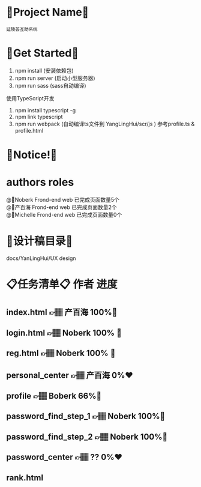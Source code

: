 # 💎Project Name💎
    延陵荟互助系统

# 💎Get Started💎
1) npm install (安装依赖包)
2) npm run server (启动小型服务器)
3) npm run sass  (sass自动编译)

使用TypeScript开发
1) npm install typescript -g 
2) npm link typescript
3) npm run webpack (自动编译ts文件到  YangLingHui/scr/js ) 参考profile.ts & profile.html


# 💎Notice!💎


# authors                  roles
@🍍Noberk         Frond-end web   已完成页面数量5个<Br/>
@🥇产百海          Frond-end web     已完成页面数量2个<Br/>
@🏅Michelle       Frond-end web     已完成页面数量0个
                                                                    
# 💎设计稿目录💎
docs/YanLingHui/UX design

# 📋任务清单📋                            作者                                        进度
## index.html                              👉🏽  产百海           100%💚
## login.html                               👉🏽  Noberk        100% 💚 
## reg.html                                   👉🏽  Noberk         100% 💚        
## personal_center                        👉🏽  产百海            0%❤️
## profile                                       👉🏽  Boberk           66%💛️ 
## password_find_step_1             👉🏽  Noberk           100%💚   
## password_find_step_2            👉🏽  Noberk            100%💚
## password_center                     👉🏽  ??                     0%❤️
## rank.html         




